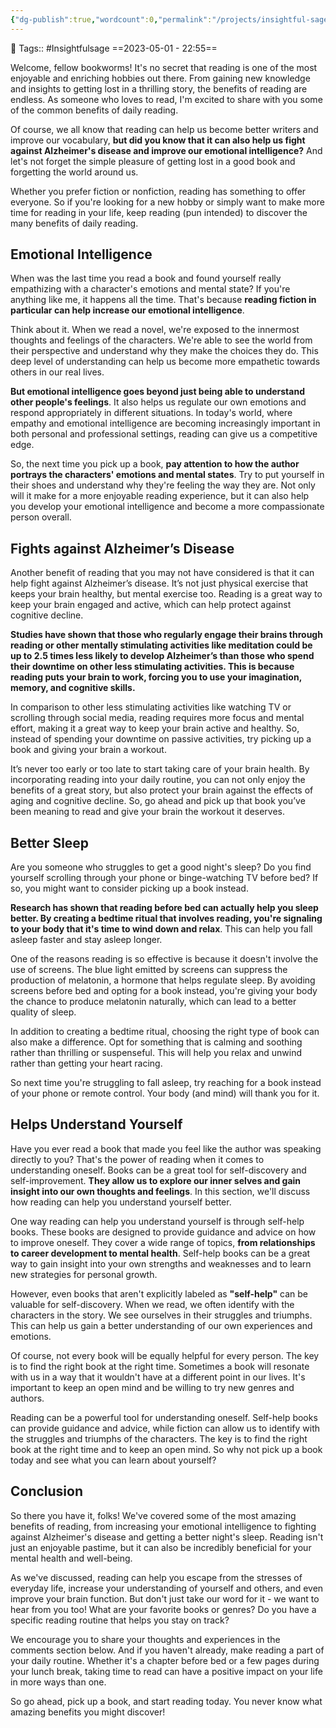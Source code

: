 ```yaml
---
{"dg-publish":true,"wordcount":0,"permalink":"/projects/insightful-sage/posts/4-amazing-benefits-of-daily-reading-you-need-to-know/","dgPassFrontmatter":true,"noteIcon":"3","created":"2023-11-14T21:08:37.930+05:30","updated":"2024-02-26T20:23:06.184+05:30"}
---
```


🧶 Tags:: #Insightfulsage
==2023-05-01 - 22:55==

Welcome, fellow bookworms! It's no secret that reading is one of the most enjoyable and enriching hobbies out there. From gaining new knowledge and insights to getting lost in a thrilling story, the benefits of reading are endless. As someone who loves to read, I'm excited to share with you some of the common benefits of daily reading.

Of course, we all know that reading can help us become better writers and improve our vocabulary, **but did you know that it can also help us fight against Alzheimer's disease and improve our emotional intelligence?** And let's not forget the simple pleasure of getting lost in a good book and forgetting the world around us.

Whether you prefer fiction or nonfiction, reading has something to offer everyone. So if you're looking for a new hobby or simply want to make more time for reading in your life, keep reading (pun intended) to discover the many benefits of daily reading.

## Emotional Intelligence
When was the last time you read a book and found yourself really empathizing with a character's emotions and mental state? If you're anything like me, it happens all the time. That's because **reading fiction in particular can help increase our emotional intelligence**.

Think about it. When we read a novel, we're exposed to the innermost thoughts and feelings of the characters. We're able to see the world from their perspective and understand why they make the choices they do. This deep level of understanding can help us become more empathetic towards others in our real lives.

**But emotional intelligence goes beyond just being able to understand other people's feelings**. It also helps us regulate our own emotions and respond appropriately in different situations. In today's world, where empathy and emotional intelligence are becoming increasingly important in both personal and professional settings, reading can give us a competitive edge.

So, the next time you pick up a book, **pay attention to how the author portrays the characters' emotions and mental states**. Try to put yourself in their shoes and understand why they're feeling the way they are. Not only will it make for a more enjoyable reading experience, but it can also help you develop your emotional intelligence and become a more compassionate person overall.

## Fights against Alzheimer’s Disease
Another benefit of reading that you may not have considered is that it can help fight against Alzheimer’s disease. It’s not just physical exercise that keeps your brain healthy, but mental exercise too. Reading is a great way to keep your brain engaged and active, which can help protect against cognitive decline.

**Studies have shown that those who regularly engage their brains through reading or other mentally stimulating activities like meditation could be up to 2.5 times less likely to develop Alzheimer’s than those who spend their downtime on other less stimulating activities. This is because reading puts your brain to work, forcing you to use your imagination, memory, and cognitive skills.**

In comparison to other less stimulating activities like watching TV or scrolling through social media, reading requires more focus and mental effort, making it a great way to keep your brain active and healthy. So, instead of spending your downtime on passive activities, try picking up a book and giving your brain a workout.

It’s never too early or too late to start taking care of your brain health. By incorporating reading into your daily routine, you can not only enjoy the benefits of a great story, but also protect your brain against the effects of aging and cognitive decline. So, go ahead and pick up that book you’ve been meaning to read and give your brain the workout it deserves.

## Better Sleep
Are you someone who struggles to get a good night's sleep? Do you find yourself scrolling through your phone or binge-watching TV before bed? If so, you might want to consider picking up a book instead.

**Research has shown that reading before bed can actually help you sleep better. By creating a bedtime ritual that involves reading, you're signaling to your body that it's time to wind down and relax**. This can help you fall asleep faster and stay asleep longer.

One of the reasons reading is so effective is because it doesn't involve the use of screens. The blue light emitted by screens can suppress the production of melatonin, a hormone that helps regulate sleep. By avoiding screens before bed and opting for a book instead, you're giving your body the chance to produce melatonin naturally, which can lead to a better quality of sleep.

In addition to creating a bedtime ritual, choosing the right type of book can also make a difference. Opt for something that is calming and soothing rather than thrilling or suspenseful. This will help you relax and unwind rather than getting your heart racing.

So next time you're struggling to fall asleep, try reaching for a book instead of your phone or remote control. Your body (and mind) will thank you for it.

## Helps Understand Yourself
Have you ever read a book that made you feel like the author was speaking directly to you? That's the power of reading when it comes to understanding oneself. Books can be a great tool for self-discovery and self-improvement. **They allow us to explore our inner selves and gain insight into our own thoughts and feelings**. In this section, we'll discuss how reading can help you understand yourself better.

One way reading can help you understand yourself is through self-help books. These books are designed to provide guidance and advice on how to improve oneself. They cover a wide range of topics, **from relationships to career development to mental health**. Self-help books can be a great way to gain insight into your own strengths and weaknesses and to learn new strategies for personal growth.

However, even books that aren't explicitly labeled as **"self-help"** can be valuable for self-discovery. When we read, we often identify with the characters in the story. We see ourselves in their struggles and triumphs. This can help us gain a better understanding of our own experiences and emotions.

Of course, not every book will be equally helpful for every person. The key is to find the right book at the right time. Sometimes a book will resonate with us in a way that it wouldn't have at a different point in our lives. It's important to keep an open mind and be willing to try new genres and authors.

Reading can be a powerful tool for understanding oneself. Self-help books can provide guidance and advice, while fiction can allow us to identify with the struggles and triumphs of the characters. The key is to find the right book at the right time and to keep an open mind. So why not pick up a book today and see what you can learn about yourself?

## Conclusion
So there you have it, folks! We've covered some of the most amazing benefits of reading, from increasing your emotional intelligence to fighting against Alzheimer's disease and getting a better night's sleep. Reading isn't just an enjoyable pastime, but it can also be incredibly beneficial for your mental health and well-being.

As we've discussed, reading can help you escape from the stresses of everyday life, increase your understanding of yourself and others, and even improve your brain function. But don't just take our word for it - we want to hear from you too! What are your favorite books or genres? Do you have a specific reading routine that helps you stay on track?

We encourage you to share your thoughts and experiences in the comments section below. And if you haven't already, make reading a part of your daily routine. Whether it's a chapter before bed or a few pages during your lunch break, taking time to read can have a positive impact on your life in more ways than one.

So go ahead, pick up a book, and start reading today. You never know what amazing benefits you might discover!